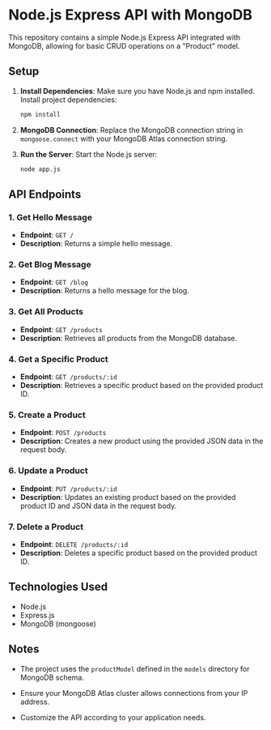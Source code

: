 # Node.js Express API with MongoDB

This repository contains a simple Node.js Express API integrated with MongoDB, allowing for basic CRUD operations on a "Product" model.

## Setup

1. **Install Dependencies**: Make sure you have Node.js and npm installed. Install project dependencies:

    ```bash
    npm install
    ```

2. **MongoDB Connection**: Replace the MongoDB connection string in `mongoose.connect` with your MongoDB Atlas connection string.

3. **Run the Server**: Start the Node.js server:

    ```bash
    node app.js
    ```

## API Endpoints

### 1. Get Hello Message

- **Endpoint**: `GET /`
- **Description**: Returns a simple hello message.

### 2. Get Blog Message

- **Endpoint**: `GET /blog`
- **Description**: Returns a hello message for the blog.

### 3. Get All Products

- **Endpoint**: `GET /products`
- **Description**: Retrieves all products from the MongoDB database.

### 4. Get a Specific Product

- **Endpoint**: `GET /products/:id`
- **Description**: Retrieves a specific product based on the provided product ID.

### 5. Create a Product

- **Endpoint**: `POST /products`
- **Description**: Creates a new product using the provided JSON data in the request body.

### 6. Update a Product

- **Endpoint**: `PUT /products/:id`
- **Description**: Updates an existing product based on the provided product ID and JSON data in the request body.

### 7. Delete a Product

- **Endpoint**: `DELETE /products/:id`
- **Description**: Deletes a specific product based on the provided product ID.

## Technologies Used

- Node.js
- Express.js
- MongoDB (mongoose)

## Notes

- The project uses the `productModel` defined in the `models` directory for MongoDB schema.

- Ensure your MongoDB Atlas cluster allows connections from your IP address.

- Customize the API according to your application needs.

